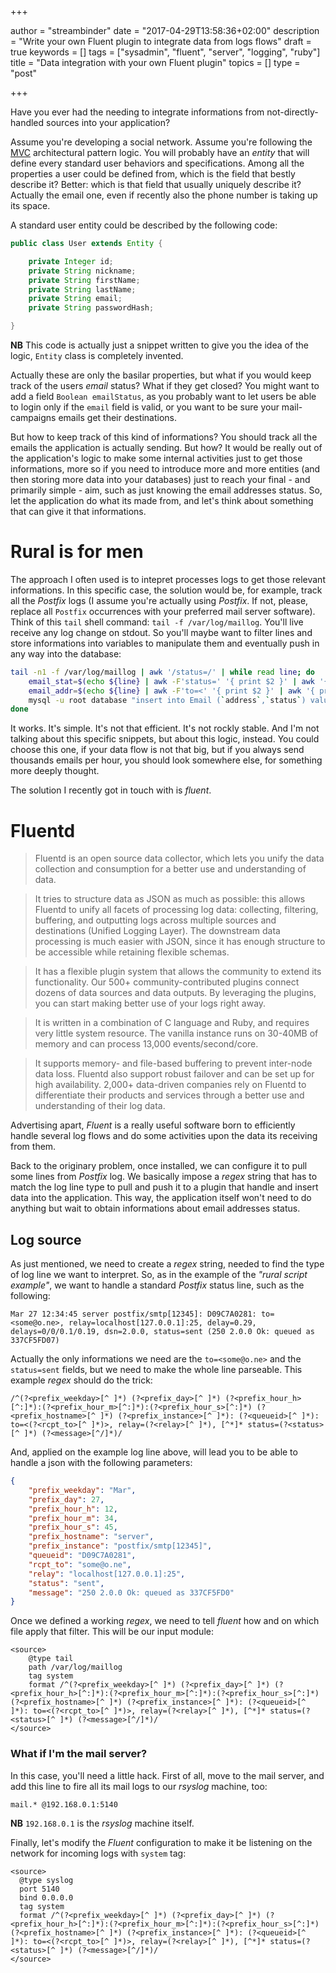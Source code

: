 +++

author = "streambinder"
date = "2017-04-29T13:58:36+02:00"
description = "Write your own Fluent plugin to integrate data from logs flows"
draft = true
keywords = []
tags = ["sysadmin", "fluent", "server", "logging", "ruby"]
title = "Data integration with your own Fluent plugin"
topics = []
type = "post"

+++

Have you ever had the needing to integrate informations from not-directly-handled sources into your application?

Assume you're developing a social network. Assume you're following the [MVC](https://it.wikipedia.org/wiki/Model-View-Controller) architectural pattern logic. You will probably have an _entity_ that will define every standard user behaviors and specifications. Among all the properties a user could be defined from, which is the field that bestly describe it? Better: which is that field that usually uniquely describe it? Actually the email one, even if recently also the phone number is taking up its space.

A standard user entity could be described by the following code:

```java
public class User extends Entity {

    private Integer id;
    private String nickname;
    private String firstName;
    private String lastName;
    private String email;
    private String passwordHash;

}
```

**NB** This code is actually just a snippet written to give you the idea of the logic, `Entity` class is completely invented.

Actually these are only the basilar properties, but what if you would keep track of the users _email_ status? What if they get closed? You might want to add a field `Boolean emailStatus`, as you probably want to let users be able to login only if the `email` field is valid, or you want to be sure your mail-campaigns emails get their destinations.

But how to keep track of this kind of informations? You should track all the emails the application is actually sending. But how? It would be really out of the application's logic to make some internal activities just to get those informations, more so if you need to introduce more and more entities (and then storing more data into your databases) just to reach your final - and primarily simple - aim, such as just knowing the email addresses status. So, let the application do what its made from, and let's think about something that can give it that informations.

# Rural is for men

The approach I often used is to intepret processes logs to get those relevant informations. In this specific case, the solution would be, for example, track all the _Postfix_ logs (I assume you're actually using _Postfix_. If not, please, replace all `Postfix` occurrences with your preferred mail server software). Think of this `tail` shell command: `tail -f /var/log/maillog`. You'll live receive any log change on stdout. So you'll maybe want to filter lines and store informations into variables to manipulate them and eventually push in any way into the database:

```bash
tail -n1 -f /var/log/maillog | awk '/status=/' | while read line; do
    email_stat=$(echo ${line} | awk -F'status=' '{ print $2 }' | awk '{ print $1 }')
    email_addr=$(echo ${line} | awk -F'to=<' '{ print $2 }' | awk '{ print $1 }')
    mysql -u root database "insert into Email (`address`,`status`) values ('${email_addr}','${email_stat}');"
done
```

It works. It's simple. It's not that efficient. It's not rockly stable. And I'm not talking about this specific snippets, but about this logic, instead. You could choose this one, if your data flow is not that big, but if you always send thousands emails per hour, you should look somewhere else, for something more deeply thought.

The solution I recently got in touch with is _fluent_.

# Fluentd

> Fluentd is an open source data collector, which lets you unify the data collection and consumption for a better use and understanding of data.

> It tries to structure data as JSON as much as possible: this allows Fluentd to unify all facets of processing log data: collecting, filtering, buffering, and outputting logs across multiple sources and destinations (Unified Logging Layer). The downstream data processing is much easier with JSON, since it has enough structure to be accessible while retaining flexible schemas.

> It has a flexible plugin system that allows the community to extend its functionality. Our 500+ community-contributed plugins connect dozens of data sources and data outputs. By leveraging the plugins, you can start making better use of your logs right away.

> It is written in a combination of C language and Ruby, and requires very little system resource. The vanilla instance runs on 30-40MB of memory and can process 13,000 events/second/core.

> It supports memory- and file-based buffering to prevent inter-node data loss. Fluentd also support robust failover and can be set up for high availability. 2,000+ data-driven companies rely on Fluentd to differentiate their products and services through a better use and understanding of their log data.

Advertising apart, _Fluent_ is a really useful software born to efficiently handle several log flows and do some activities upon the data its receiving from them.

Back to the originary problem, once installed, we can configure it to pull some lines from _Postfix_ log. We basically impose a _regex_ string that has to match the log line type to pull and push it to a plugin that handle and insert data into the application. This way, the application itself won't need to do anything but wait to obtain informations about email addresses status.

## Log source

As just mentioned, we need to create a _regex_ string, needed to find the type of log line we want to interpret. So, as in the example of the _"rural script example"_, we want to handle a standard _Postfix_ status line, such as the following:

```
Mar 27 12:34:45 server postfix/smtp[12345]: D09C7A0281: to=<some@o.ne>, relay=localhost[127.0.0.1]:25, delay=0.29, delays=0/0/0.1/0.19, dsn=2.0.0, status=sent (250 2.0.0 Ok: queued as 337CF5FD07)
```

Actually the only informations we need are the `to=<some@o.ne>` and the `status=sent` fields, but we need to make the whole line parseable. This example _regex_ should do the trick:

```
/^(?<prefix_weekday>[^ ]*) (?<prefix_day>[^ ]*) (?<prefix_hour_h>[^:]*):(?<prefix_hour_m>[^:]*):(?<prefix_hour_s>[^:]*) (?<prefix_hostname>[^ ]*) (?<prefix_instance>[^ ]*): (?<queueid>[^ ]*): to=<(?<rcpt_to>[^ ]*)>, relay=(?<relay>[^ ]*), [^*]* status=(?<status>[^ ]*) (?<message>[^/]*)/
```

And, applied on the example log line above, will lead you to be able to handle a json with the following parameters:

```json
{
    "prefix_weekday": "Mar",
    "prefix_day": 27,
    "prefix_hour_h": 12,
    "prefix_hour_m": 34,
    "prefix_hour_s": 45,
    "prefix_hostname": "server",
    "prefix_instance": "postfix/smtp[12345]",
    "queueid": "D09C7A0281",
    "rcpt_to": "some@o.ne",
    "relay": "localhost[127.0.0.1]:25",
    "status": "sent",
    "message": "250 2.0.0 Ok: queued as 337CF5FD0"
}
```

Once we defined a working _regex_, we need to tell _fluent_ how and on which file apply that filter. This will be our input module:

```
<source>
    @type tail
    path /var/log/maillog
    tag system
    format /^(?<prefix_weekday>[^ ]*) (?<prefix_day>[^ ]*) (?<prefix_hour_h>[^:]*):(?<prefix_hour_m>[^:]*):(?<prefix_hour_s>[^:]*) (?<prefix_hostname>[^ ]*) (?<prefix_instance>[^ ]*): (?<queueid>[^ ]*): to=<(?<rcpt_to>[^ ]*)>, relay=(?<relay>[^ ]*), [^*]* status=(?<status>[^ ]*) (?<message>[^/]*)/
</source>
```

### What if I'm the mail server?

In this case, you'll need a little hack. First of all, move to the mail server, and add this line to fire all its mail logs to our _rsyslog_ machine, too:
```
mail.* @192.168.0.1:5140
```
**NB** `192.168.0.1` is the _rsyslog_ machine itself.

Finally, let's modify the _Fluent_ configuration to make it be listening on the network for incoming logs with `system` tag:
```
<source>
  @type syslog
  port 5140
  bind 0.0.0.0
  tag system
  format /^(?<prefix_weekday>[^ ]*) (?<prefix_day>[^ ]*) (?<prefix_hour_h>[^:]*):(?<prefix_hour_m>[^:]*):(?<prefix_hour_s>[^:]*) (?<prefix_hostname>[^ ]*) (?<prefix_instance>[^ ]*): (?<queueid>[^ ]*): to=<(?<rcpt_to>[^ ]*)>, relay=(?<relay>[^ ]*), [^*]* status=(?<status>[^ ]*) (?<message>[^/]*)/
</source>
```
